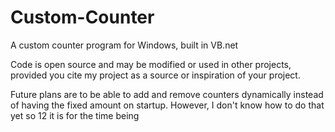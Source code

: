 # Custom-Counter
A custom counter program for Windows, built in VB.net

Code is open source and may be modified or used in other projects, provided you cite my project as a source or inspiration of your project.

Future plans are to be able to add and remove counters dynamically instead of having the fixed amount on startup. However, I don't know how to do that yet so 12 it is for the time being
